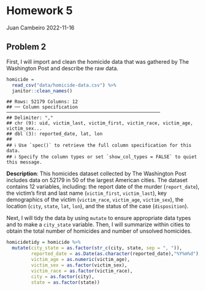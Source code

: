 Homework 5
================
Juan Cambeiro
2022-11-16

## Problem 2

First, I will import and clean the homicide data that was gathered by
The Washington Post and describe the raw data.

``` r
homicide =
  read_csv("data/homicide-data.csv") %>%
  janitor::clean_names()
```

    ## Rows: 52179 Columns: 12
    ## ── Column specification ────────────────────────────────────────────────────────
    ## Delimiter: ","
    ## chr (9): uid, victim_last, victim_first, victim_race, victim_age, victim_sex...
    ## dbl (3): reported_date, lat, lon
    ## 
    ## ℹ Use `spec()` to retrieve the full column specification for this data.
    ## ℹ Specify the column types or set `show_col_types = FALSE` to quiet this message.

**Description**: This homicides dataset collected by The Washington Post
includes data on 52179 in 50 of the largest American cities. The dataset
contains 12 variables, including: the report date of the murder
(`report_date`), the victim’s first and last name (`victim_first`,
`victim_last`), key demographics of the victim (`victim_race`,
`victim_age`, `victim_sex`), the location (`city`, `state`, `lat`,
`lon`), and the status of the case (`disposition`).

Next, I will tidy the data by using `mutate` to ensure appropriate data
types and to make a `city_state` variable. Then, I will summarize within
cities to obtain the total number of homicides and number of unsolved
homicides.

``` r
homicidetidy = homicide %>%
  mutate(city_state = as.factor(str_c(city, state, sep = ", ")), 
         reported_date = as.Date(as.character(reported_date),"%Y%m%d"), 
         victim_age = as.numeric(victim_age), 
         victim_sex = as.factor(victim_sex),
         victim_race = as.factor(victim_race), 
         city = as.factor(city),
         state = as.factor(state))
```
